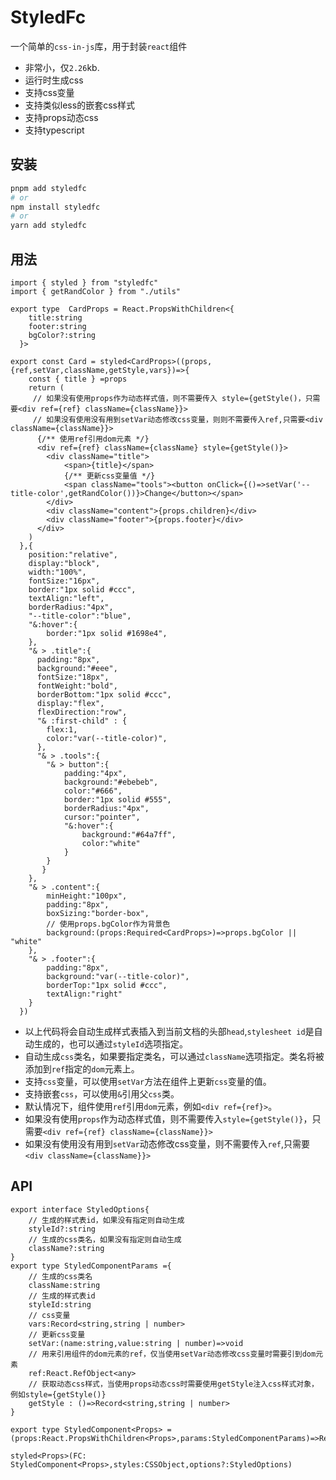 # StyledFc

一个简单的`css-in-js`库，用于封装`react`组件

- 非常小，仅`2.26`kb.
- 运行时生成css
- 支持css变量
- 支持类似less的嵌套css样式
- 支持props动态css
- 支持typescript

## 安装

```bash
pnpm add styledfc
# or
npm install styledfc
# or
yarn add styledfc
```

## 用法

```tsx
import { styled } from "styledfc"
import { getRandColor } from "./utils"

export type  CardProps = React.PropsWithChildren<{
    title:string
    footer:string
    bgColor?:string
  }>

export const Card = styled<CardProps>((props,{ref,setVar,className,getStyle,vars})=>{
    const { title } =props
    return (
     // 如果没有使用props作为动态样式值，则不需要传入 style={getStyle()，只需要<div ref={ref} className={className}}>
     // 如果没有使用没有用到setVar动态修改css变量，则则不需要传入ref,只需要<div className={className}}>
      {/** 使用ref引用dom元素 */}
      <div ref={ref} className={className} style={getStyle()}>
        <div className="title">            
            <span>{title}</span>
            {/** 更新css变量值 */}
            <span className="tools"><button onClick={()=>setVar('--title-color',getRandColor())}>Change</button></span>
        </div>
        <div className="content">{props.children}</div>
        <div className="footer">{props.footer}</div>
      </div>
    )
  },{
    position:"relative",
    display:"block",
    width:"100%",
    fontSize:"16px",
    border:"1px solid #ccc",
    textAlign:"left",
    borderRadius:"4px",
    "--title-color":"blue",
    "&:hover":{
        border:"1px solid #1698e4",
    },
    "& > .title":{
      padding:"8px",
      background:"#eee",
      fontSize:"18px",
      fontWeight:"bold",
      borderBottom:"1px solid #ccc",
      display:"flex",
      flexDirection:"row",
      "& :first-child" : {
        flex:1,        
        color:"var(--title-color)",
      },
      "& > .tools":{
        "& > button":{
            padding:"4px",
            background:"#ebebeb",
            color:"#666",
            border:"1px solid #555",
            borderRadius:"4px",
            cursor:"pointer",
            "&:hover":{
                background:"#64a7ff",
                color:"white"
            }
        }   
       }
    },
    "& > .content":{
        minHeight:"100px",
        padding:"8px",
        boxSizing:"border-box",
        // 使用props.bgColor作为背景色
        background:(props:Required<CardProps>)=>props.bgColor || "white"
    },
    "& > .footer":{
        padding:"8px",
        background:"var(--title-color)",
        borderTop:"1px solid #ccc",
        textAlign:"right"
    }
  })

```
 
- 以上代码将会自动生成样式表插入到当前文档的头部`head`,`stylesheet id`是自动生成的，也可以通过`styleId`选项指定。
- 自动生成`css`类名，如果要指定类名，可以通过`className`选项指定。类名将被添加到`ref`指定的`dom`元素上。
- 支持`css`变量，可以使用`setVar`方法在组件上更新`css`变量的值。
- 支持嵌套`css`，可以使用`&`引用父`css`类。
- 默认情况下，组件使用`ref`引用`dom`元素，例如`<div ref={ref}>`。
- 如果没有使用`props`作为动态样式值，则不需要传入`style={getStyle()}`，只需要`<div ref={ref} className={className}}>`
- 如果没有使用没有用到`setVar`动态修改css变量，则不需要传入`ref`,只需要`<div className={className}}>`

## API

```tsx
export interface StyledOptions{
    // 生成的样式表id，如果没有指定则自动生成
    styleId?:string                          
    // 生成的css类名，如果没有指定则自动生成
    className?:string                
}
export type StyledComponentParams ={
    // 生成的css类名
    className:string
    // 生成的样式表id
    styleId:string
    // css变量
    vars:Record<string,string | number>
    // 更新css变量
    setVar:(name:string,value:string | number)=>void
    // 用来引用组件的dom元素的ref，仅当使用setVar动态修改css变量时需要引到dom元素
    ref:React.RefObject<any>
    // 获取动态css样式，当使用props动态css时需要使用getStyle注入css样式对象，例如style={getStyle()}
    getStyle : ()=>Record<string,string | number>
}

export type StyledComponent<Props> = (props:React.PropsWithChildren<Props>,params:StyledComponentParams)=>React.ReactElement

styled<Props>(FC: StyledComponent<Props>,styles:CSSObject,options?:StyledOptions)

```